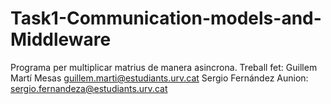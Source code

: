 # Task1-Communication-models-and-Middleware
Programa per multiplicar matrius de manera asincrona.
Treball fet: Guillem Martí Mesas guillem.marti@estudiants.urv.cat
             Sergio Fernández Aunion: sergio.fernandeza@estudiants.urv.cat
